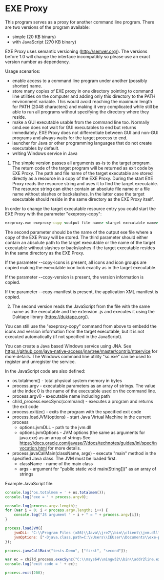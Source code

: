 # EXE Proxy

This program serves as a proxy for another command line program. There 
are two versions of the program available:
 - simple (20 KB binary)
 - with JavaScript (270 KB binary)

EXE Proxy uses semantic versioning (http://semver.org/). The versions before
1.0 will change the interface incompatibly so please use an exact version 
number as dependency.

Usage scenarios:
 - enable access to a command line program under another (possibly shorter) name. 
 - store many copies of EXE proxy in one directory pointing to command line 
    utilities on the computer and
    adding only this directory to the PATH environment variable. This would avoid 
    reaching the maximum length for PATH (2048 characters) and making it very
    complicated while still be able to run all programs without specifying the 
    directory where they reside. 
 - make a GUI executable usable from the command line too. 
    Normally cmd.exe does not wait for
    GUI executables to end but returns immediately. EXE Proxy does not differentiate
    between GUI and non-GUI programs and always waits for the target process to end. 
 - launcher for Java or other programming languages that do not create executables
    by default.
 - writing Windows service in Java   

1. The simple version passes all arguments as-is to the target program. 
The return code of the target program will be returned as exit code by EXE Proxy.
The path and file name of the target executable are
stored directly as a resource in a copy of the EXE Proxy. During the start
EXE Proxy reads the resource string and uses it to find the target executable.
The resource string can either contain an absolute file name or a file name
without slashes or backslashes. In the latter case the target executable should
reside in the same directory as the EXE Proxy itself.

In order to change the target executable resource entry you could start the EXE
Proxy with the parameter "exeproxy-copy":

```bat
exeproxy.exe exeproxy-copy <output file name> <target executable name> [--copy-icons] [--copy-version] [--copy-manifest]
```

The second parameter should be the name of the output exe file where a copy of
the EXE Proxy will be stored. The third parameter should either contain an
absolute path to the target executable or the name of the target executable 
without slashes or backslashes if the target executable resides in the same
directory as the EXE Proxy.

If the parameter --copy-icons is present, all icons and icon groups are copied
making the executable icon look exactly as in the target executable.

If the parameter --copy-version is present, the version information is copied.

If the parameter --copy-manifest is present, the application XML manifest is copied.

2. The second version reads the JavaScript from the file with the same name as
the executable and the extension .js and executes it using the Duktape library
(https://duktape.org/). 

You can still use the "exeproxy-copy" command from 
above to embedd the icons and version information from the target executable, 
but it is not executed automatically (if not specified in the JavaScript).

You can create a Java based Windows service using JNA. See
https://github.com/java-native-access/jna/tree/master/contrib/ntservice for
more details. The Windows command line utility "sc.exe" can be used to register
and unregister the service.

In the JavaScript code are also defined:
  - os.totalmem() - total physical system memory in bytes
  - process.argv - executable parameters as an array of strings. The value at the index 0 is the name of the executable used on the command line.
  - process.argv0 - executable name including path
  - child_process.execSync(command) - executes a program and returns the exit code
  - process.exit(ec) - exits the program with the specified exit code  
  - process.loadJVM(options) - start Java Virtual Machine in the current process
     - options.jvmDLL - path to the jvm.dll
     - options.jvmOptions - JVM options (the same as arguments for java.exe) as an array of strings
        See https://docs.oracle.com/javase/7/docs/technotes/guides/jni/spec/invocation.html for more details.
  - process.javaCallMain(className, args) - execute "main" method in the specified Java class. The JVM must be loaded first.
     - className - name of the main class
     - args - argument for "public static void main(String[])" as an array of strings
 
Example JavaScript file:

```JavaScript
console.log('os.totalmem = ' + os.totalmem());
console.log('exe = ' + process.argv0);

console.log(process.argv.length);
for (var i = 0; i < process.argv.length; i++) {
    console.log("JS argument " + i + " = " + process.argv[i]);
}

process.loadJVM({
    jvmDLL: "C:\\Program Files (x86)\\Java\\jre7\\bin\\client\\jvm.dll", 
    jvmOptions: ["-Djava.class.path=C:\\Users\\IEUser\\Documents\\exe-proxy"],
});

process.javaCallMain("tests.Demo", ["first", "second"]);

var ec = child_process.execSync("C:\\msys64\\mingw32\\bin\\addr2line.exe params");
console.log('exit code = ' + ec);

process.exit(200);
```


